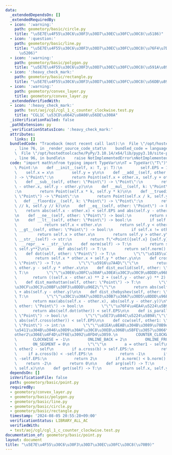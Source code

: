 ```yaml
---
data:
  _extendedDependsOn: []
  _extendedRequiredBy:
  - icon: ':warning:'
    path: geometory/basic/circle.py
    title: "\u5E7E\u4F55\u30C6\u30F3\u30D7\u30EC\u30FC\u30C8(\u5186)"
  - icon: ':question:'
    path: geometory/basic/line.py
    title: "\u5E7E\u4F55\u30C6\u30F3\u30D7\u30EC\u30FC\u30C8(\u76F4\u7DDA\u30FB\u7DDA\
      \u5206)"
  - icon: ':warning:'
    path: geometory/basic/polygon.py
    title: "\u5E7E\u4F55\u30C6\u30F3\u30D7\u30EC\u30FC\u30C8(\u591A\u89D2\u5F62)"
  - icon: ':heavy_check_mark:'
    path: geometory/basic/rectangle.py
    title: "\u5E7E\u4F55\u30C6\u30F3\u30D7\u30EC\u30FC\u30C8(\u56DB\u89D2\u5F62)"
  - icon: ':warning:'
    path: geometory/convex_layer.py
    title: geometory/convex_layer.py
  _extendedVerifiedWith:
  - icon: ':heavy_check_mark:'
    path: test/aoj/cgl/cgl_1_c_counter_clockwise.test.py
    title: "CGL1C \u53CD\u6642\u8A08\u56DE\u308A"
  _isVerificationFailed: false
  _pathExtension: py
  _verificationStatusIcon: ':heavy_check_mark:'
  attributes:
    links: []
  bundledCode: "Traceback (most recent call last):\n  File \"/opt/hostedtoolcache/PyPy/3.10.14/x64/lib/pypy3.10/site-packages/onlinejudge_verify/documentation/build.py\"\
    , line 76, in _render_source_code_stat\n    bundled_code = language.bundle(\n\
    \  File \"/opt/hostedtoolcache/PyPy/3.10.14/x64/lib/pypy3.10/site-packages/onlinejudge_verify/languages/python.py\"\
    , line 96, in bundle\n    raise NotImplementedError\nNotImplementedError\n"
  code: "import math\nfrom typing import TypeVar\n\nT = TypeVar(\"T\")\n\n\nclass\
    \ Point:\n    def __init__(self, x: T, y: T):\n        self.EPS = 1e-10\n    \
    \    self.x = x\n        self.y = y\n\n    def __add__(self, other: \"Point\"\
    ) -> \"Point\":\n        return Point(self.x + other.x, self.y + other.y)\n\n\
    \    def __sub__(self, other: \"Point\") -> \"Point\":\n        return Point(self.x\
    \ - other.x, self.y - other.y)\n\n    def __mul__(self, k: \"Point\") -> \"Point\"\
    :\n        return Point(self.x * k, self.y * k)\n\n    def __truediv__(self, k:\
    \ \"Point\") -> \"Point\":\n        return Point(self.x / k, self.y / k)\n\n \
    \   def __floordiv__(self, k: \"Point\") -> \"Point\":\n        return Point(self.x\
    \ // k, self.y // k)\n\n    def __eq__(self, other: \"Point\") -> bool:\n    \
    \    return abs(self.x - other.x) < self.EPS and abs(self.y - other.y) < self.EPS\n\
    \n    def __ne__(self, other: \"Point\") -> bool:\n        return not self.__eq__(other)\n\
    \n    def __lt__(self, other: \"Point\") -> bool:\n        if self.x != other.x:\n\
    \            return self.x < other.x\n        return self.y < other.y\n\n    def\
    \ __gt__(self, other: \"Point\") -> bool:\n        if self.x != other.x:\n   \
    \         return self.x > other.x\n        return self.y > other.y\n\n    def\
    \ __str__(self) -> str:\n        return f\"<Point({self.x} {self.y})>\"\n\n  \
    \  __repr__ = __str__\n\n    def norm(self) -> T:\n        return self.x**2 +\
    \ self.y**2\n\n    def abs(self) -> T:\n        return self.norm() ** 0.5\n\n\
    \    def dot(self, other: \"Point\") -> T:\n        \"\"\"\u5185\u7A4D\"\"\"\n\
    \        return self.x * other.x + self.y * other.y\n\n    def cross(self, other:\
    \ \"Point\") -> T:\n        \"\"\"\u5916\u7A4D\"\"\"\n        return self.x *\
    \ other.y - self.y * other.x\n\n    def dist_euclid(self, other: \"Point\") ->\
    \ T:\n        \"\"\"\u30E6\u30FC\u30AF\u30EA\u30C3\u30C9\u8DDD\u96E2\"\"\"\n \
    \       return ((self.x - other.x) ** 2 + (self.y - other.y) ** 2) ** 0.5\n\n\
    \    def dist_manhattan(self, other: \"Point\") -> T:\n        \"\"\"\u30DE\u30F3\
    \u30CF\u30C3\u30BF\u30F3\u8DDD\u96E2\"\"\"\n        return abs(self.x - other.x)\
    \ + abs(self.y - other.y)\n\n    def dist_chebyshev(self, other: \"Point\") ->\
    \ T:\n        \"\"\"\u30C1\u30A7\u30D3\u30B7\u30A7\u30D5\u8DDD\u96E2\"\"\"\n \
    \       return max(abs(self.x - other.x), abs(self.y - other.y))\n\n    def is_orthogonal(self,\
    \ other: \"Point\") -> bool:\n        \"\"\"\u76F4\u4EA4\u5224\u5B9A\"\"\"\n \
    \       return abs(self.dot(other)) < self.EPS\n\n    def is_parallel(self, other:\
    \ \"Point\") -> bool:\n        \"\"\"\u5E73\u884C\u5224\u5B9A\"\"\"\n        return\
    \ abs(self.cross(other)) < self.EPS\n\n    def ccw(self, other1: \"Point\", other2:\
    \ \"Point\") -> int:\n        \"\"\"\u81EA\u8EAB\u304B\u3089\u70B9other1\u306B\
    \u5411\u304B\u3046\u30D9\u30AF\u30C8\u30EB\u306B\u5BFE\u3057\u3066\uFF0C\u70B9\
    other2\u306E\u4F4D\u7F6E\u3092\u8FD4\u3059.\n        COUNTER_CLOCKWISE = 1\n \
    \       CLOCKWISE = -1\n        ONLINE_BACK = 2\n        ONLINE_FRONT = -2\n \
    \       ON_SEGMENT = 0\n        \"\"\"\n        a = other1 - self\n        b =\
    \ other2 - self\n        if a.cross(b) > self.EPS:\n            return 1\n   \
    \     if a.cross(b) < -self.EPS:\n            return -1\n        if a.dot(b) <\
    \ -self.EPS:\n            return 2\n        if a.norm() < b.norm():\n        \
    \    return -2\n        return 0\n\n    def arg(self) -> T:\n        return math.atan2(self.y,\
    \ self.x)\n\n    def get(self) -> T:\n        return self.x, self.y\n"
  dependsOn: []
  isVerificationFile: false
  path: geometory/basic/point.py
  requiredBy:
  - geometory/convex_layer.py
  - geometory/basic/polygon.py
  - geometory/basic/line.py
  - geometory/basic/circle.py
  - geometory/basic/rectangle.py
  timestamp: '2024-08-05 20:55:28+09:00'
  verificationStatus: LIBRARY_ALL_AC
  verifiedWith:
  - test/aoj/cgl/cgl_1_c_counter_clockwise.test.py
documentation_of: geometory/basic/point.py
layout: document
title: "\u5E7E\u4F55\u30C6\u30F3\u30D7\u30EC\u30FC\u30C8(\u70B9)"
---
```

